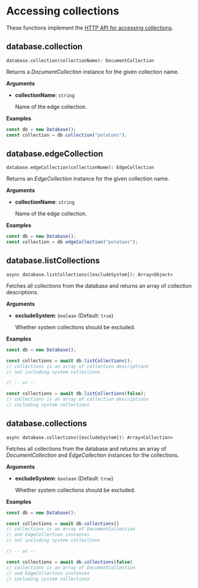 <!-- don't edit here, it's from https://@github.com/arangodb/arangodbjs.git / docs/Drivers/ -->
# Accessing collections

These functions implement the
[HTTP API for accessing collections](../../../..//HTTP/Collection/Getting.html).

## database.collection

`database.collection(collectionName): DocumentCollection`

Returns a _DocumentCollection_ instance for the given collection name.

**Arguments**

- **collectionName**: `string`

  Name of the edge collection.

**Examples**

```js
const db = new Database();
const collection = db.collection("potatoes");
```

## database.edgeCollection

`database.edgeCollection(collectionName): EdgeCollection`

Returns an _EdgeCollection_ instance for the given collection name.

**Arguments**

- **collectionName**: `string`

  Name of the edge collection.

**Examples**

```js
const db = new Database();
const collection = db.edgeCollection("potatoes");
```

## database.listCollections

`async database.listCollections([excludeSystem]): Array<Object>`

Fetches all collections from the database and returns an array of collection
descriptions.

**Arguments**

- **excludeSystem**: `boolean` (Default: `true`)

  Whether system collections should be excluded.

**Examples**

```js
const db = new Database();

const collections = await db.listCollections();
// collections is an array of collection descriptions
// not including system collections

// -- or --

const collections = await db.listCollections(false);
// collections is an array of collection descriptions
// including system collections
```

## database.collections

`async database.collections([excludeSystem]): Array<Collection>`

Fetches all collections from the database and returns an array of
_DocumentCollection_ and _EdgeCollection_ instances for the collections.

**Arguments**

- **excludeSystem**: `boolean` (Default: `true`)

  Whether system collections should be excluded.

**Examples**

```js
const db = new Database();

const collections = await db.collections()
// collections is an array of DocumentCollection
// and EdgeCollection instances
// not including system collections

// -- or --

const collections = await db.collections(false)
// collections is an array of DocumentCollection
// and EdgeCollection instances
// including system collections
```

